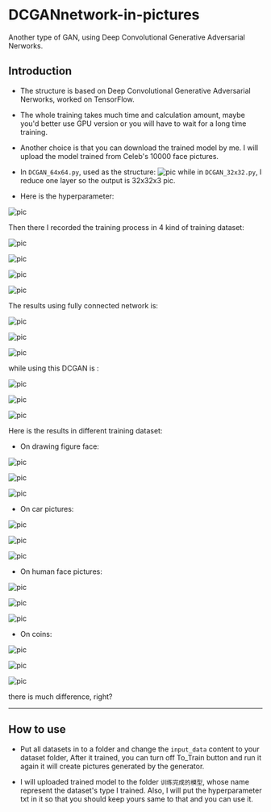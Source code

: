 # DCGANnetwork-in-pictures
Another type of GAN, using Deep Convolutional Generative Adversarial Nerworks.

## Introduction

 - The structure is based on Deep Convolutional Generative Adversarial Nerworks, worked on TensorFlow.
 
 - The whole training takes much time and calculation amount, maybe you'd better use GPU version or you will have to wait for a long time training.
 
 - Another choice is that you can download the trained model by me. I will upload the model trained from Celeb's 10000 face pictures.
 
 - In ``DCGAN_64x64.py``, used as the structure:
 ![pic](https://github.com/AdamAlive/MarkdownRef/blob/master/257.png?raw=true)
 while in ``DCGAN_32x32.py``, I reduce one layer so the output is 32x32x3 pic.
 
 
 - Here is the hyperparameter:
 
 ![pic](https://github.com/AdamAlive/MarkdownRef/blob/master/250.jpg?raw=true)
 
 
Then there I recorded the training process in 4 kind of training dataset:

 ![pic](https://github.com/AdamAlive/MarkdownRef/blob/master/261.gif?raw=true)
 
 ![pic](https://github.com/AdamAlive/MarkdownRef/blob/master/262.gif?raw=true)
 
 ![pic](https://github.com/AdamAlive/MarkdownRef/blob/master/263.gif?raw=true)
 
 ![pic](https://github.com/AdamAlive/MarkdownRef/blob/master/264.gif?raw=true)
 
The results using fully connected network is:
 
 ![pic](https://github.com/AdamAlive/MarkdownRef/blob/master/254.png?raw=true)
 
 ![pic](https://github.com/AdamAlive/MarkdownRef/blob/master/255.png?raw=true)
 
 ![pic](https://github.com/AdamAlive/MarkdownRef/blob/master/255.png?raw=true)
 
while using this DCGAN is :

 ![pic](https://github.com/AdamAlive/MarkdownRef/blob/master/251.png?raw=true)
 
 ![pic](https://github.com/AdamAlive/MarkdownRef/blob/master/252.png?raw=true)
 
 ![pic](https://github.com/AdamAlive/MarkdownRef/blob/master/253.png?raw=true)
 
Here is the results in different training dataset:

 - On drawing figure face:

 ![pic](https://github.com/AdamAlive/MarkdownRef/blob/master/265.png?raw=true)
 
 ![pic](https://github.com/AdamAlive/MarkdownRef/blob/master/266.png?raw=true)
 
 ![pic](https://github.com/AdamAlive/MarkdownRef/blob/master/267.png?raw=true)
 
 - On car pictures:
 
 ![pic](https://github.com/AdamAlive/MarkdownRef/blob/master/268.png?raw=true)
 
 ![pic](https://github.com/AdamAlive/MarkdownRef/blob/master/269.png?raw=true)
 
 ![pic](https://github.com/AdamAlive/MarkdownRef/blob/master/270.png?raw=true)
 
 - On human face pictures:
 
 ![pic](https://github.com/AdamAlive/MarkdownRef/blob/master/271.png?raw=true)
 
 ![pic](https://github.com/AdamAlive/MarkdownRef/blob/master/272.png?raw=true)
 
 ![pic](https://github.com/AdamAlive/MarkdownRef/blob/master/273.png?raw=true)
 
 - On coins:
 
 ![pic](https://github.com/AdamAlive/MarkdownRef/blob/master/274.png?raw=true)
 
 ![pic](https://github.com/AdamAlive/MarkdownRef/blob/master/275.png?raw=true)
 
 ![pic](https://github.com/AdamAlive/MarkdownRef/blob/master/276.png?raw=true)
 
there is much difference, right?
*********************

## How to use

 - Put all datasets in to a folder and change the ``input_data`` content to your dataset folder, After it trained, you can turn off To_Train button and run it again it will create pictures generated by the generator.

 - I will uploaded trained model to the folder `` 训练完成的模型 ``, whose name represent the dataset's type I trained. 
 Also, I will put the hyperparameter txt in it so that you should keep yours same to that and you can use it.
